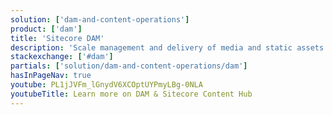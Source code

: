 ```yaml
---
solution: ['dam-and-content-operations']
product: ['dam']
title: 'Sitecore DAM'
description: 'Scale management and delivery of media and static assets'
stackexchange: ['#dam']
partials: ['solution/dam-and-content-operations/dam']
hasInPageNav: true
youtube: PL1jJVFm_lGnydV6XCOptUYPmyLBg-0NLA
youtubeTitle: Learn more on DAM & Sitecore Content Hub
---
```

